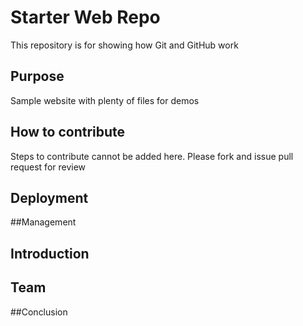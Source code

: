 # Starter Web Repo

This repository is for showing how Git and GitHub work

## Purpose

Sample website with plenty of files for demos

## How to contribute

Steps to contribute cannot be added here. Please fork and issue pull request for review 

## Deployment

##Management

## Introduction

## Team

##Conclusion